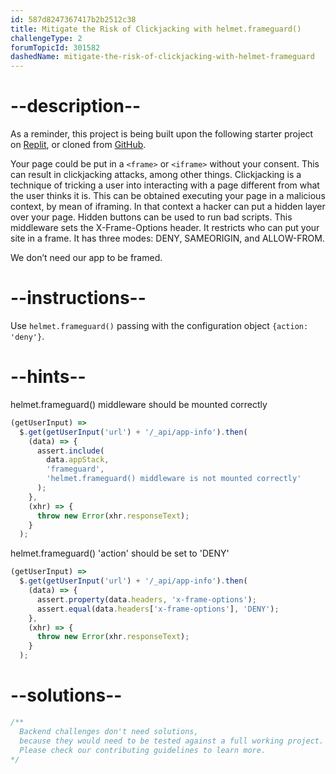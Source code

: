 ```yaml
---
id: 587d8247367417b2b2512c38
title: Mitigate the Risk of Clickjacking with helmet.frameguard()
challengeType: 2
forumTopicId: 301582
dashedName: mitigate-the-risk-of-clickjacking-with-helmet-frameguard
---
```


# --description--

As a reminder, this project is being built upon the following starter project on <a href="https://replit.com/github/topcoder-platform/boilerplate-infosec" target="_blank" rel="noopener noreferrer nofollow">Replit</a>, or cloned from <a href="https://github.com/topcoder-platform/boilerplate-infosec/" target="_blank" rel="noopener noreferrer nofollow">GitHub</a>.

Your page could be put in a `<frame>` or `<iframe>` without your consent. This can result in clickjacking attacks, among other things. Clickjacking is a technique of tricking a user into interacting with a page different from what the user thinks it is. This can be obtained executing your page in a malicious context, by mean of iframing. In that context a hacker can put a hidden layer over your page. Hidden buttons can be used to run bad scripts. This middleware sets the X-Frame-Options header. It restricts who can put your site in a frame. It has three modes: DENY, SAMEORIGIN, and ALLOW-FROM.

We don’t need our app to be framed.

# --instructions--

Use `helmet.frameguard()` passing with the configuration object `{action: 'deny'}`.

# --hints--

helmet.frameguard() middleware should be mounted correctly

```js
(getUserInput) =>
  $.get(getUserInput('url') + '/_api/app-info').then(
    (data) => {
      assert.include(
        data.appStack,
        'frameguard',
        'helmet.frameguard() middleware is not mounted correctly'
      );
    },
    (xhr) => {
      throw new Error(xhr.responseText);
    }
  );
```

helmet.frameguard() 'action' should be set to 'DENY'

```js
(getUserInput) =>
  $.get(getUserInput('url') + '/_api/app-info').then(
    (data) => {
      assert.property(data.headers, 'x-frame-options');
      assert.equal(data.headers['x-frame-options'], 'DENY');
    },
    (xhr) => {
      throw new Error(xhr.responseText);
    }
  );
```

# --solutions--

```js
/**
  Backend challenges don't need solutions, 
  because they would need to be tested against a full working project. 
  Please check our contributing guidelines to learn more.
*/
```
